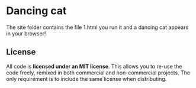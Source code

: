 # Dancing cat
The site folder contains the file 1.html you run it and a dancing cat appears in your browser!

## License

All code is **licensed under an MIT license**. This allows you to re-use the code freely,
remixed in both commercial and non-commercial projects. The only requirement is to
include the same license when distributing.


